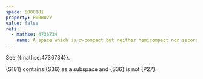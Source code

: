 ```yaml
---
space: S000181
property: P000027
value: false
refs:
  - mathse: 4736734
    name: A space which is 𝜎-compact but neither hemicompact nor second countable
---
```


See {{mathse:4736734}}.

{S181} contains {S36} as a subspace and {S36} is not {P27}.